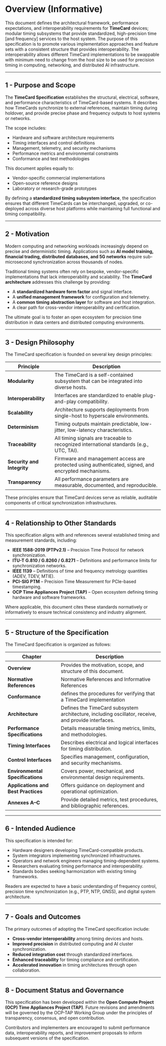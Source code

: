 # Overview (Informative)

This document defines the architectural framework, performance expectations, and interoperability requirements for **TimeCard** devices; modular timing subsystems that provide standardized, high-precision time [and frequency] services to the host system. The purpose of this specification is to promote various implementation approaches and feature sets with a consistent structure that provides interoperability. The interoperability allows different TimeCard implementations to be swappable with minimum need to change from the host size to be used for precision timing in computing, networking, and distributed AI infrastructure.

---

## 1 - Purpose and Scope

The **TimeCard Specification** establishes the structural, electrical, software, and performance characteristics of TimeCard-based systems. It describes how TimeCards synchronize to external references, maintain timing during holdover, and provide precise phase and frequency outputs to host systems or networks.  

The scope includes:
- Hardware and software architecture requirements  
- Timing interfaces and control definitions  
- Management, telemetry, and security mechanisms  
- Performance metrics and environmental constraints  
- Conformance and test methodologies  

This document applies equally to:
- Vendor-specific commercial implementations  
- Open-source reference designs  
- Laboratory or research-grade prototypes  

By defining a **standardized timing subsystem interface**, the specification ensures that different TimeCards can be interchanged, upgraded, or co-deployed across diverse host platforms while maintaining full functional and timing compatibility.

---

## 2 - Motivation

Modern computing and networking workloads increasingly depend on precise and deterministic timing. Applications such as **AI model training, financial trading, distributed databases, and 5G networks** require sub-microsecond synchronization across thousands of nodes.  

Traditional timing systems often rely on bespoke, vendor-specific implementations that lack interoperability and scalability. The **TimeCard architecture** addresses this challenge by providing:
- A **standardized hardware form factor** and signal interface.  
- A **unified management framework** for configuration and telemetry.  
- A **common timing abstraction layer** for software and host integration.  
- A clear path for cross-vendor interoperability and certification.  

The ultimate goal is to foster an open ecosystem for precision time distribution in data centers and distributed computing environments.

---

## 3 - Design Philosophy

The TimeCard specification is founded on several key design principles:

| Principle | Description |
|------------|-------------|
| **Modularity** | The TimeCard is a self-contained subsystem that can be integrated into diverse hosts. |
| **Interoperability** | Interfaces are standardized to enable plug-and-play compatibility. |
| **Scalability** | Architecture supports deployments from single-host to hyperscale environments. |
| **Determinism** | Timing outputs maintain predictable, low-jitter, low-latency characteristics. |
| **Traceability** | All timing signals are traceable to recognized international standards (e.g., UTC, TAI). |
| **Security and Integrity** | Firmware and management access are protected using authenticated, signed, and encrypted mechanisms. |
| **Transparency** | All performance parameters are measurable, documented, and reproducible. |

These principles ensure that TimeCard devices serve as reliable, auditable components of critical synchronization infrastructures.

---

## 4 - Relationship to Other Standards

This specification aligns with and references several established timing and measurement standards, including:

- **IEEE 1588-2019 (PTPv2.1)** – Precision Time Protocol for network synchronization.  
- **ITU-T G.810 / G.8260 / G.8271** – Definitions and performance limits for synchronization networks.  
- **IEEE 1139** – Definitions of time and frequency metrology quantities (ADEV, TDEV, MTIE).  
- **PCI-SIG PTM** – Precision Time Measurement for PCIe-based timestamping.  
- **OCP Time Appliances Project (TAP)** – Open ecosystem defining timing hardware and software frameworks.  

Where applicable, this document cites these standards normatively or informatively to ensure technical consistency and industry alignment.

---

## 5 - Structure of the Specification

The TimeCard Specification is organized as follows:

| Chapter | Description |
|----------|--------------|
| **Overview** | Provides the motivation, scope, and structure of this document. |
| **Normative References** | Normative References and Informative References|
| **Conformance** | defines the procedures for verifying that a TimeCard implementation |
| **Architecture** | Defines the TimeCard subsystem architecture, including oscillator, receive, and provide interfaces. |
| **Performance Specifications** | Details measurable timing metrics, limits, and methodologies. |
| **Timing Interfaces** | Describes electrical and logical interfaces for timing distribution. |
| **Control Interfaces** | Specifies management, configuration, and security mechanisms. |
| **Environmental Specifications** | Covers power, mechanical, and environmental design requirements. |
| **Applications and Best Practices** | Offers guidance on deployment and operational optimization. |
| **Annexes A–C** | Provide detailed metrics, test procedures, and bibliographic references. |

---

## 6 - Intended Audience

This specification is intended for:
- Hardware designers developing TimeCard-compatible products.  
- System integrators implementing synchronized infrastructures.  
- Operators and network engineers managing timing-dependent systems.  
- Researchers evaluating timing performance and interoperability.  
- Standards bodies seeking harmonization with existing timing frameworks.  

Readers are expected to have a basic understanding of frequency control, precision time synchronization (e.g., PTP, NTP, GNSS), and digital system architecture.

---

## 7 - Goals and Outcomes

The primary outcomes of adopting the TimeCard specification include:
- **Cross-vendor interoperability** among timing devices and hosts.  
- **Improved precision** in distributed computing and AI cluster synchronization.  
- **Reduced integration cost** through standardized interfaces.  
- **Enhanced traceability** for timing compliance and certification.  
- **Accelerated innovation** in timing architectures through open collaboration.

---

## 8 - Document Status and Governance

This specification has been developed within the **Open Compute Project (OCP) Time Appliances Project (TAP)**. Future revisions and amendments will be governed by the OCP-TAP Working Group under the principles of transparency, consensus, and open contribution.

Contributors and implementers are encouraged to submit performance data, interoperability reports, and improvement proposals to inform subsequent versions of the specification.

